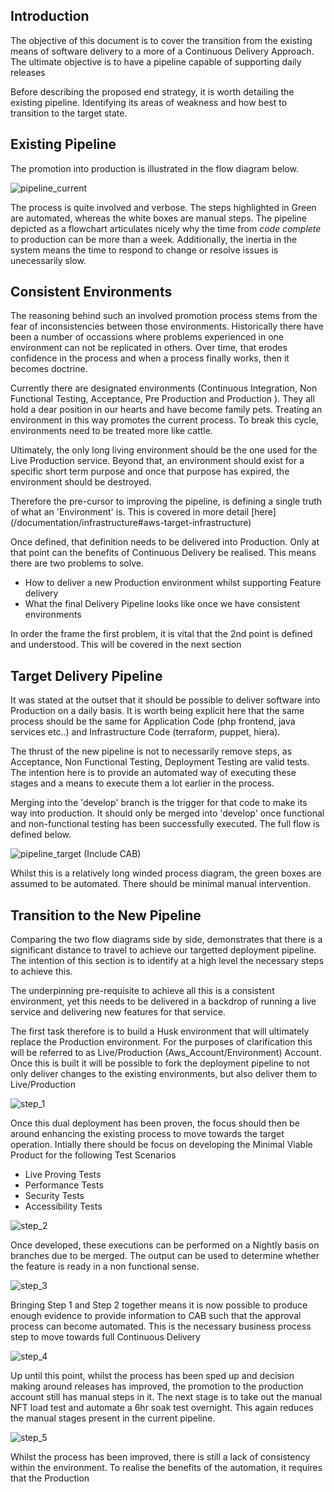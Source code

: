 ## Introduction

The objective of this document is to cover the transition from the existing means of software delivery to a more of a Continuous Delivery Approach. The ultimate objective is to have a pipeline capable of supporting daily releases

Before describing the proposed end strategy, it is worth detailing the existing pipeline. Identifying its areas of weakness and how best to transition to the target state. 

## Existing Pipeline

The promotion into production is illustrated in the flow diagram below. 

![pipeline_current](images/pipeline_current.png)

The process is quite involved and verbose. The steps highlighted in Green are automated, whereas the white boxes are manual steps. The pipeline depicted as a flowchart articulates nicely why the time from *code complete* to production can be more than a week. Additionally, the inertia in the system means the time to respond to change or resolve issues is unecessarily slow.

## Consistent Environments

The reasoning behind such an involved promotion process stems from the fear of inconsistencies between those environments. Historically there have been a number of occassions where problems experienced in one environment can not be replicated in others. Over time, that erodes confidence in the process and when a process finally works, then it becomes doctrine. 

Currently there are designated environments (Continuous Integration, Non Functional Testing, Acceptance, Pre Production and Production ). They all hold a dear position in our hearts and have become family pets. Treating an environment in this way promotes the current process. To break this cycle, environments need to be treated more like cattle. 

Ultimately, the only long living environment should be the one used for the Live Production service. Beyond that, an environment should exist for a specific short term purpose and once that purpose has expired, the environment should be destroyed. 

Therefore the pre-cursor to improving the pipeline, is defining a single truth of what an 'Environment' is. This is covered in more detail [here] (/documentation/infrastructure#aws-target-infrastructure)

Once defined, that definition needs to be delivered into Production. Only at that point can the benefits of Continuous Delivery be realised. This means there are two problems to solve. 

* How to deliver a new Production environment whilst supporting Feature delivery
* What the final Delivery Pipeline looks like once we have consistent environments

In order the frame the first problem, it is vital that the 2nd point is defined and understood. This will be covered in the next section

## Target Delivery Pipeline

It was stated at the outset that it should be possible to deliver software into Production on a daily basis. It is worth being explicit here that the same process should be the same for Application Code (php frontend, java services etc..) and Infrastructure Code (terraform, puppet, hiera). 

The thrust of the new pipeline is not to necessarily remove steps, as Acceptance, Non Functional Testing, Deployment Testing are valid tests. The intention here is to provide an automated way of executing these stages and a means to execute them a lot earlier in the process. 

Merging into the 'develop' branch is the trigger for that code to make its way into production. It should only be merged into 'develop' once functional and non-functional testing has been successfully executed. The full flow is defined below.

![pipeline_target](images/pipeline_proposed.png)
(Include CAB)

Whilst this is a relatively long winded process diagram, the green boxes are assumed to be automated. There should be minimal manual intervention.

## Transition to the New Pipeline

Comparing the two flow diagrams side by side, demonstrates that there is a significant distance to travel to achieve our targetted deployment pipeline. The intention of this section is to identify at a high level the necessary steps to achieve this.

The underpinning pre-requisite to achieve all this is a consistent environment, yet this needs to be delivered in a backdrop of running a live service and delivering new features for that service.

The first task therefore is to build a Husk environment that will ultimately replace the Production environment. For the purposes of clarification this will be referred to as Live/Production (Aws_Account/Environment) Account. Once this is built it will be possible to fork the deployment pipeline to not only deliver changes to the existing environments, but also deliver them to Live/Production

![step_1](images/deliver_step_1.png)

Once this dual deployment has been proven, the focus should then be around enhancing the existing process to move towards the target operation. Intially there should be focus on developing the Minimal Viable Product for the following Test Scenarios

* Live Proving Tests
* Performance Tests
* Security Tests
* Accessibility Tests

![step_2](images/deliver_step_2.png)

Once developed, these executions can be performed on a Nightly basis on branches due to be merged. The output can be used to determine whether the feature is ready in a non functional sense. 

![step_3](images/deliver_step_3.png)

Bringing Step 1 and Step 2 together means it is now possible to produce enough evidence to provide information to CAB such that the approval process can become automated. This is the necessary business process step to move towards full Continuous Delivery

![step_4](images/deliver_step_4.png)

Up until this point, whilst the process has been sped up and decision making around releases has improved, the promotion to the production account still has manual steps in it. The next stage is to take out the manual NFT load test and automate a 6hr soak test overnight. This again reduces the manual stages present in the current pipeline. 

![step_5](images/deliver_step_5.png)

Whilst the process has been improved, there is still a lack of consistency within the environment. To realise the benefits of the automation, it requires that the Production 

